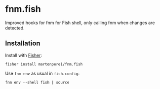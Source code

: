 # fnm.fish
Improved hooks for fnm for Fish shell, only calling fnm when changes are detected.

## Installation

Install with [Fisher][]:

```console
fisher install martonperei/fnm.fish
```

[fisher]: https://github.com/jorgebucaran/fisher

Use `fnm env` as usual in `fish.config`:
```console
fnm env --shell fish | source
```
